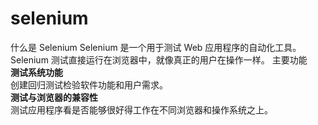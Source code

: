 # selenium
什么是 Selenium
Selenium 是一个用于测试 Web 应用程序的自动化工具。
Selenium 测试直接运行在浏览器中，就像真正的用户在操作一样。
主要功能\
<b>测试系统功能</b>\
创建回归测试检验软件功能和用户需求。\
<b>测试与浏览器的兼容性</b>\
测试应用程序看是否能够很好得工作在不同浏览器和操作系统之上。
